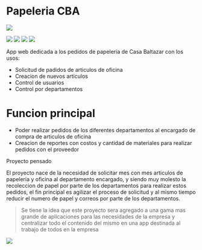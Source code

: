 # Papeleria CBA

![](https://i.imgur.com/NVM7li8.png)

  ![](https://img.shields.io/badge/Version-V1.0-Red.svg) ![](https://img.shields.io/badge/Porcentaje-0%25-Red.svg) ![](https://img.shields.io/badge/Dep-1-Blue.svg) ![](https://img.shields.io/badge/Fehca%20I%20-01%2F05%2F19-yellow.svg) 

App web dedicada a los pedidos de papeleria de Casa Baltazar con los usos:

  - Solicitud de padidos de articulos de oficina
  - Creacion de nuevos articulos
  - Control de usuarios 
  - Control por departamentos

# Funcion principal

  - Poder realizar pedidos de los diferentes departamentos al encargado de compra de articulos de oficina
  - Creacion de reportes con costos y cantidad de materiales para realizar pedidos con el proveedor

Proyecto pensado

El proyecto nace de la necesidad de solicitar mes con mes articulos de papeleria y oficina al departamento encargado, y siendo muy molesto la recoleccion de papel por parte de los departamentos para realizar estos pedidos, el fin principal es agilizar el proceso de solicitud y al mismo tiempo reducir el numero de papel y correos por parte de los departamentos.

> Se tiene la idea que este proyecto sera agregado a una gama mas grande
> de aplicaciones para las necesidades de la empresa
> y centralizar todo el contenido del mismo en una app
> destinada al trabajo de todos en la empresa

![](https://i.imgur.com/CU6JUXI.png)